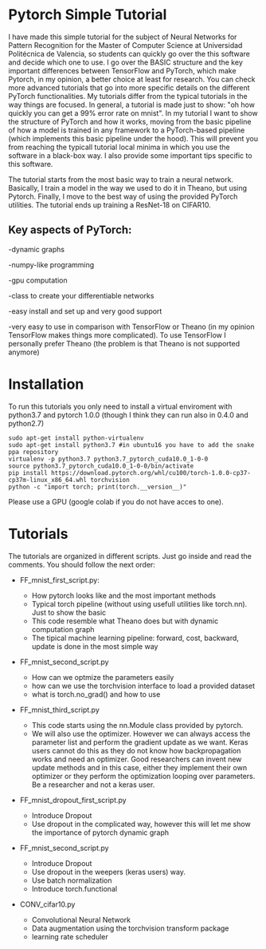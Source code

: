 # Pytorch Simple Tutorial

I have made this simple tutorial for the subject of Neural Networks for Pattern Recognition for the Master of Computer Science at Universidad Politécnica de Valencia, so students can quickly go over the  this software and decide which one to use. I go over the BASIC structure and the key important differences between TensorFlow and PyTorch, which make Pytorch, in my opinion, a better choice at least for research. You can check more advanced tutorials that go into more specific details on the different PyTorch functionalities. My tutorials differ from the typical tutorials in the way things are focused. In general, a tutorial is made just to show: "oh how quickly you can get a 99% error rate on mnist". In my tutorial I want to show the structure of PyTorch and how it works, moving from the basic pipeline of how a model is trained in any framework to a PyTorch-based pipeline (which implements this basic pipeline under the hood). This will prevent you from reaching the typicall tutorial local minima in which you use the software in a black-box way. I also provide some important tips specific to this software. 

The tutorial starts from the most basic way to train a neural network. Basically, I train a model in the way we used to do it in Theano, but using Pytorch. Finally, I move to the best way of using the provided PyTorch utilities. The tutorial ends up training a ResNet-18 on CIFAR10.

## Key aspects of PyTorch:

-dynamic graphs

-numpy-like programming

-gpu computation

-class to create your differentiable networks

-easy install and set up and very good support

-very easy to use in comparison with TensorFlow or Theano (in my opinion TensorFlow makes things more complicated). To use TensorFlow I personally prefer Theano (the problem is that Theano is not supported anymore)


# Installation

To run this tutorials you only need to install a virtual enviroment with python3.7 and pytorch 1.0.0 (though I think they can run also in 0.4.0 and python2.7)

```
sudo apt-get install python-virtualenv
sudo apt-get install python3.7 #in ubuntu16 you have to add the snake ppa repository
virtualenv -p python3.7 python3.7_pytorch_cuda10.0_1-0-0
source python3.7_pytorch_cuda10.0_1-0-0/bin/activate
pip install https://download.pytorch.org/whl/cu100/torch-1.0.0-cp37-cp37m-linux_x86_64.whl torchvision
python -c "import torch; print(torch.__version__)"
```
Please use a GPU (google colab if you do not have acces to one).
# Tutorials

The tutorials are organized in different scripts. Just go inside and read the comments. You should follow the next order:

* FF_mnist_first_script.py:
    + How pytorch looks like and the most important methods
    + Typical torch pipeline (without using usefull utilities like torch.nn). Just to show the basic
    + This code resemble what Theano does but with dynamic computation graph
    + The tipical machine learning pipeline: forward, cost, backward, update is done in the most simple way

*  FF_mnist_second_script.py
    + How can we optmize the parameters easily
    + how can we use the torchvision interface to load a provided dataset
    + what is torch.no_grad() and how to use

* FF_mnist_third_script.py
    + This code starts using the nn.Module class provided by pytorch.
    + We will also use the optimizer. However we can always access the parameter list and perform the gradient update as we want. Keras users cannot do this as they do not know how backpropagation works and need an optimizer. Good researchers can invent new update methods and in this case, either they implement their own optimizer or they perform the optimization looping over parameters. Be a researcher and not a keras user.

* FF_mnist_dropout_first_script.py
    + Introduce Dropout
    + Use dropout in the complicated way, however this will let me show the importance of pytorch dynamic graph
  
*  FF_mnist_second_script.py
    + Introduce Dropout
    + Use dropout in the weepers (keras users) way.
    + Use batch normalization
    + Introduce torch.functional

* CONV_cifar10.py
    + Convolutional Neural Network
    + Data augmentation using the torchvision transform package
    + learning rate scheduler






